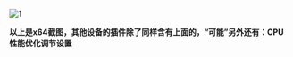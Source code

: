 ![1](https://user-images.githubusercontent.com/73426989/174441580-ee5ea4d9-486d-4b20-83c8-99ce93ccd76f.png)             

**以上是x64截图，其他设备的插件除了同样含有上面的，“可能”另外还有：CPU性能优化调节设置**
